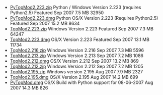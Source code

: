 * [PyTopMod2.223.zip](PyTopMod2.223.zip) 	Python / Windows Version 2.223 (requires Python2.5)   Featured	Sep 2007		7.5 MB	32950	 
* [PyTopMod2.223.dmg](PyTopMod2.223.dmg)	Python OS/X Version 2.223 (Requires Python2.5)   Featured	Sep 2007		15.2 MB	8634	 
* [TopMod2.223.zip](TopMod2.223.zip)	Windows Version 2.223   Featured	Sep 2007		7.3 MB	64247	 
* [TopMod2.223.dmg](TopMod2.223.dmg)	OS/X Version 2.223   Featured	Sep 2007		13.1 MB	11734	 
* [TopMod2.216.zip](TopMod2.216.zip)	Windows Version 2.216	Sep 2007		7.3 MB	5596	 
* [TopMod2.213.zip](TopMod2.213.zip)	Windows Version 2.213	Sep 2007		7.2 MB	1086	 
* [TopMod2.212.dmg](TopMod2.212.dmg)	OS/X Version 2.212	Sep 2007		13.2 MB	869	 
* [TopMod2.212.zip](TopMod2.212.zip)	Windows Version 2.212	Sep 2007		7.2 MB	1205	 
* [TopMod2.195.zip](TopMod2.195.zip)	Windows version 2.195	Aug 2007		7.9 MB	2327	 
* [TopMod2.195.dmg](TopMod2.195.dmg)	OS/X Version 2.195	Aug 2007		14.2 MB	699	 
* [PyTopMod.dmg](PyTopMod.dmg)	OS/X Build with Python support for 08-06-2007	Aug 2007		14.3 MB	826	 
